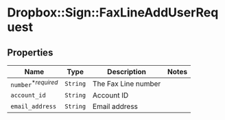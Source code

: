 # Dropbox::Sign::FaxLineAddUserRequest



## Properties

| Name | Type | Description | Notes |
| ---- | ---- | ----------- | ----- |
| `number`<sup>*_required_</sup> | ```String``` |  The Fax Line number  |  |
| `account_id` | ```String``` |  Account ID  |  |
| `email_address` | ```String``` |  Email address  |  |

